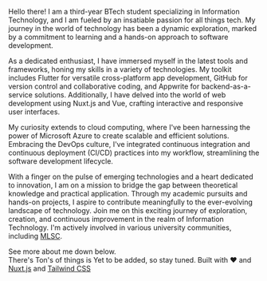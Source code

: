 Hello there! I am a third-year BTech student specializing in Information Technology, and I am fueled by an insatiable passion for all things tech. My journey in the world of technology has been a dynamic exploration, marked by a commitment to learning and a hands-on approach to software development. 

As a dedicated enthusiast, I have immersed myself in the latest tools and frameworks, honing my skills in a variety of technologies. My toolkit includes Flutter for versatile cross-platform app development, GitHub for version control and collaborative coding, and Appwrite for backend-as-a-service solutions. Additionally, I have delved into the world of web development using Nuxt.js and Vue, crafting interactive and responsive user interfaces.

My curiosity extends to cloud computing, where I've been harnessing the power of Microsoft Azure to create scalable and efficient solutions. Embracing the DevOps culture, I've integrated continuous integration and continuous deployment (CI/CD) practices into my workflow, streamlining the software development lifecycle.

With a finger on the pulse of emerging technologies and a heart dedicated to innovation, I am on a mission to bridge the gap between theoretical knowledge and practical application. Through my academic pursuits and hands-on projects, I aspire to contribute meaningfully to the ever-evolving landscape of technology. Join me on this exciting journey of exploration, creation, and continuous improvement in the realm of Information Technology. I'm actively involved in various university communities, including [MLSC](https://www.linkedin.com/company/mlsckare/mycompany/).

See more about me down below.   
There's Ton's of things is Yet to be added, so stay tuned.
Built with ❤️ and [Nuxt.js](https://nuxtjs.org) and [Tailwind CSS](https://tailwindcss.com)
